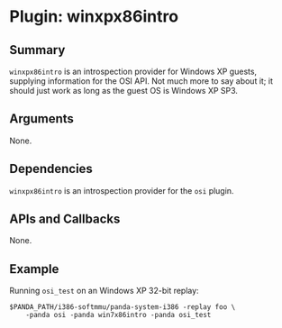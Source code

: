 Plugin: winxpx86intro
===========

Summary
-------

`winxpx86intro` is an introspection provider for Windows XP guests, supplying information for the OSI API. Not much more to say about it; it should just work as long as the guest OS is Windows XP SP3.

Arguments
---------

None.

Dependencies
------------

`winxpx86intro` is an introspection provider for the `osi` plugin.

APIs and Callbacks
------------------

None.

Example
-------

Running `osi_test` on an Windows XP 32-bit replay:

    $PANDA_PATH/i386-softmmu/panda-system-i386 -replay foo \
        -panda osi -panda win7x86intro -panda osi_test
